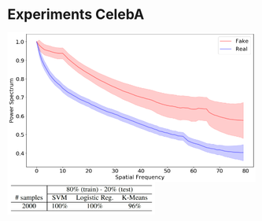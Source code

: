 # Experiments CelebA
<img align="center" src="/imgs/1000_celeba.png" width="800"/>
<img align="center" src="/imgs/celeba_results.png" width="300"/>


